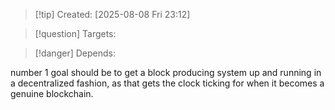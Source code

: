 
>[!tip] Created: [2025-08-08 Fri 23:12]

>[!question] Targets: 

>[!danger] Depends: 

number 1 goal should be to get a block producing system up and running in a decentralized fashion, as that gets the clock ticking for when it becomes a genuine blockchain.
